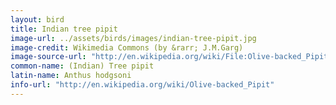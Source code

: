 ```yaml
---
layout: bird
title: Indian tree pipit
image-url: ../assets/birds/images/indian-tree-pipit.jpg
image-credit: Wikimedia Commons (by &rarr; J.M.Garg)
image-source-url: "http://en.wikipedia.org/wiki/File:Olive-backed_Pipit-_Kolkata_I_IMG_9911.jpg"
common-name: (Indian) Tree pipit
latin-name: Anthus hodgsoni
info-url: "http://en.wikipedia.org/wiki/Olive-backed_Pipit"
---
```

